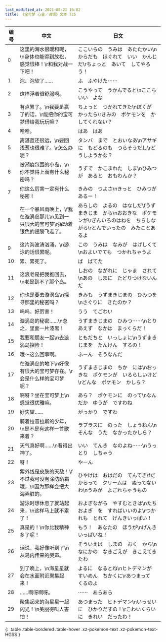 ```yaml
---
last_modified_at: 2021-08-21 16:02
title: 《宝可梦 心金／魂银》文本 735
---
```

| 编号 | 中文 | 日文 |
| ---- | ---- | ---- |
| 0 | 这里的海水很暖和呢，\n身体也能得到放松，感觉很棒！\r和我对战一下吧！ | ここいらの　うみは　あたたかい\nからだも　ほぐれて　いい　かんじだ\rちょっと　あいて　してやろう！ |
| 1 | 泡、泡软了…… | ふ　ふやけた⋯⋯ |
| 2 | 这样浮着很舒服啊。 | こうやって　うかんでると\nここち　いい　よな |
| 3 | 有点累了。\n我要是赢了的话，\r能把你的宝可梦借给我玩玩嘛？ | ちょっと　つかれてきた\nぼくが　かったら\rきみの　ポケモンを　かしてくれない？ |
| 4 | 哈哈。 | はあ　はあ |
| 5 | 离湛蓝还很远，\n要回浅葱也很难了。\r怎么办呢？ | タンバ　まで　とおいなあ\nアサギに　もどるのも　つらそうだし\rどうしようかな？ |
| 6 | 被潮旋包围的小岛，\n你不觉得上面有什么秘密吗？ | うずで　かこまれた　しま\nひみつが　あると　おもわんか？ |
| 7 | 你这么厉害一定有什么秘密！ | きみの　つよさ\nきっと　ひみつが　あるー！ |
| 8 | 在一个暴风雨晚上，\f我在漩涡岛那儿\n见到一只很大的宝可梦\r挥动着银色的翅膀飞走了。 | あらしの　よるの　はなしだ\fうずまきじま　から\nおおきな　ポケモンが\rぎんいろのはねを　ちらしながら\rとんでいったの　みたことあるよ |
| 9 | 这片海波涛汹涌，\n游泳的话很累呢。 | この　うみは　なみが　はげしくて\nおよいでても　つかれちゃうよ |
| 10 | 累、累死了。 | ば　ばてた |
| 11 | 这浪老是把我推回去，\n老是到不了那个岛。 | しおの　ながれに　じゃま　されて\nあの　しまに　たどりつけないんだ |
| 12 | 你也是要去漩涡岛\n探寻那里的秘密吗？ | きみも　うずまきじまの　ひみつを\nさぐりに　きたのか？ |
| 13 | 呜呜，好厉害！ | うう　てごわい |
| 14 | 漩涡岛的秘密……\n总之，里面一片漆黑！ | うずまきじまの　ひみつ⋯⋯\nとりあえず　なかは　まっくらだ！ |
| 15 | 我要和朋友一起\n去漩涡岛探险！ | ともだちと　いっしょに\nうずまきじまを　たんけん　するの！ |
| 16 | 哦～这么回事啊。 | ふーん　そうなんだ |
| 17 | 在漩涡岛的地下\n好像有很大的宝可梦存在。\r会是什么样的宝可梦呢？ | うずまきじまの　ちか　には\nおっきな　ポケモンが　いるらしいけど\rどんな　ポケモン　かしら？ |
| 18 | 啊呀？坐在宝可梦上\n感觉很优雅嘛。 | あら？　ポケモンに　のって\nなんだか　ゆうが　ですわね |
| 19 | 好失望…… | がっかり　ですわ |
| 20 | 骑着拉普拉斯的少年，\n是不是有这样一首歌来着？ | ラプラスに　のった　しょうねん\nそんな　うた　なかったかしら？ |
| 21 | 天气真好啊……\n看得出神了。 | いい　てんき　なのよね⋯⋯\nうっとり　しちゃう |
| 22 | 呀！ | やーん |
| 23 | 紫外线是皮肤的天敌！\f不过我可没有涂防晒霜哦，\n因为那样会把大海弄脏的。 | ひやけは　おはだの　てんてき\fだからって　クリームは　ぬってないわ\nうみが　よごれちゃうもの |
| 24 | 游泳时想休息了就站起来，\n这样马上就不累了！ | およぎながら　やすむときは\nたちおよぎ　を　すればいいのよ\rつかれも　とれて　げんきいっぱい！ |
| 25 | 真是的！\n你比我精神多了呢！ | もう！　あなたの　ほうが\nげんき　いっぱいね！ |
| 26 | 话说，我好像听到了\n从岛内传来的哭声。 | そういえば　しまの　おく　から\nなにかの　なきごえが　きこえてきたわ |
| 27 | 到了晚上，\n海星星就会在水面附近聚集起来！ | よるに　なるとね\nヒトデマンが　すいめん　ちかくに\rあつまって　くるのよ |
| 28 | ……啊呀啊呀。 | ⋯⋯　あらあら |
| 29 | 聚集起来的海星星一起闪光！\n美丽得叫人害怕！ | あつまった　ヒトデマン\nいっせいに　ひかりだすの！\rこわいくらいに　きれい　だったわ！ |
{: .table .table-bordered .table-hover .xz-pokemon-text .xz-pokemon-text-HGSS }